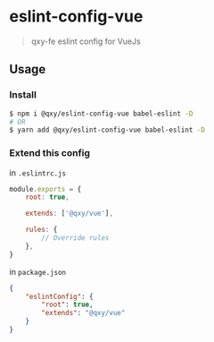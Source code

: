 # eslint-config-vue

> qxy-fe eslint config for VueJs

## Usage

### Install

```bash
$ npm i @qxy/eslint-config-vue babel-eslint -D
# OR
$ yarn add @qxy/eslint-config-vue babel-eslint -D
```

### Extend this config

in `.eslintrc.js`

```js
module.exports = {
    root: true,

    extends: ['@qxy/vue'],

    rules: {
        // Override rules
    },
}
```

in `package.json`

```json
{
    "eslintConfig": {
        "root": true,
        "extends": "@qxy/vue"
    }
}
```
